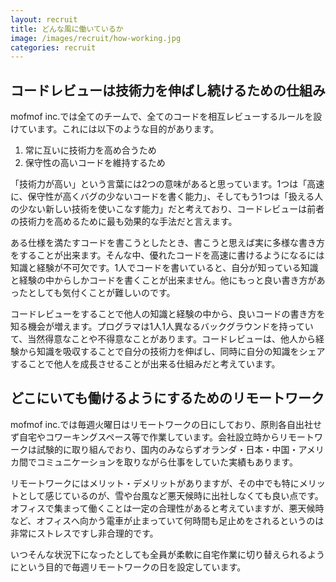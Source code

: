 ```yaml
---
layout: recruit
title: どんな風に働いているか
image: /images/recruit/how-working.jpg
categories: recruit
---
```


## コードレビューは技術力を伸ばし続けるための仕組み

mofmof inc.では全てのチームで、全てのコードを相互レビューするルールを設けています。これには以下のような目的があります。

1. 常に互いに技術力を高め合うため
1. 保守性の高いコードを維持するため

「技術力が高い」という言葉には2つの意味があると思っています。1つは「高速に、保守性が高くバグの少ないコードを書く能力」、そしてもう1つは「扱える人の少ない新しい技術を使いこなす能力」だと考えており、コードレビューは前者の技術力を高めるために最も効果的な手法だと言えます。

ある仕様を満たすコードを書こうとしたとき、書こうと思えば実に多様な書き方をすることが出来ます。そんな中、優れたコードを高速に書けるようになるには知識と経験が不可欠です。1人でコードを書いていると、自分が知っている知識と経験の中からしかコードを書くことが出来ません。他にもっと良い書き方があったとしても気付くことが難しいのです。

コードレビューをすることで他人の知識と経験の中から、良いコードの書き方を知る機会が増えます。プログラマは1人1人異なるバックグラウンドを持っていて、当然得意なことや不得意なことがあります。コードレビューは、他人から経験から知識を吸収することで自分の技術力を伸ばし、同時に自分の知識をシェアすることで他人を成長させることが出来る仕組みだと考えています。

## どこにいても働けるようにするためのリモートワーク

mofmof inc.では毎週火曜日はリモートワークの日にしており、原則各自出社せず自宅やコワーキングスペース等で作業しています。会社設立時からリモートワークは試験的に取り組んでおり、国内のみならずオランダ・日本・中国・アメリカ間でコミュニケーションを取りながら仕事をしていた実績もあります。

リモートワークにはメリット・デメリットがありますが、その中でも特にメリットとして感じているのが、雪や台風など悪天候時に出社しなくても良い点です。オフィスで集まって働くことは一定の合理性があると考えていますが、悪天候時など、オフィスへ向かう電車が止まっていて何時間も足止めをされるというのは非常にストレスですし非合理的です。

いつそんな状況下になったとしても全員が柔軟に自宅作業に切り替えられるようにという目的で毎週リモートワークの日を設定しています。

<!-- ## 社内の様子

[img] -->
